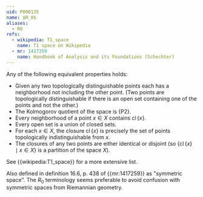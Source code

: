 ```yaml
---
uid: P000135
name: $R_0$
aliases:
  - R0
refs:
  - wikipedia: T1_space
    name: T1 space on Wikipedia
  - mr: 1417259
    name: Handbook of Analysis and its Foundations (Schechter)
---
```


Any of the following equivalent properties holds:

- Given any two topologically distinguishable points each has a neighborhood not including the other point. (Two points are topologically distinguishable if there is an open set containing one of the points and not the other.)
- The Kolmogorov quotient of the space is {P2}.
- Every neighborhood of a point $x\in X$ contains $\operatorname{cl}\{x\}$.
- Every open set is a union of closed sets.
- For each $x\in X$, the closure $\operatorname{cl}\{x\}$ is precisely the set of points topologically indistinguishable from $x$.
- The closures of any two points are either identical or disjoint (so $\{\operatorname{cl}\{x\}\mid x\in X\}$ is a partition of the space $X$).

See {{wikipedia:T1_space}} for a more extensive list.

Also defined in definition 16.6, p. 438 of {{mr:1417259}} as "symmetric space". The $R_0$ terminology seems preferable to avoid confusion with symmetric spaces from Riemannian geometry.
